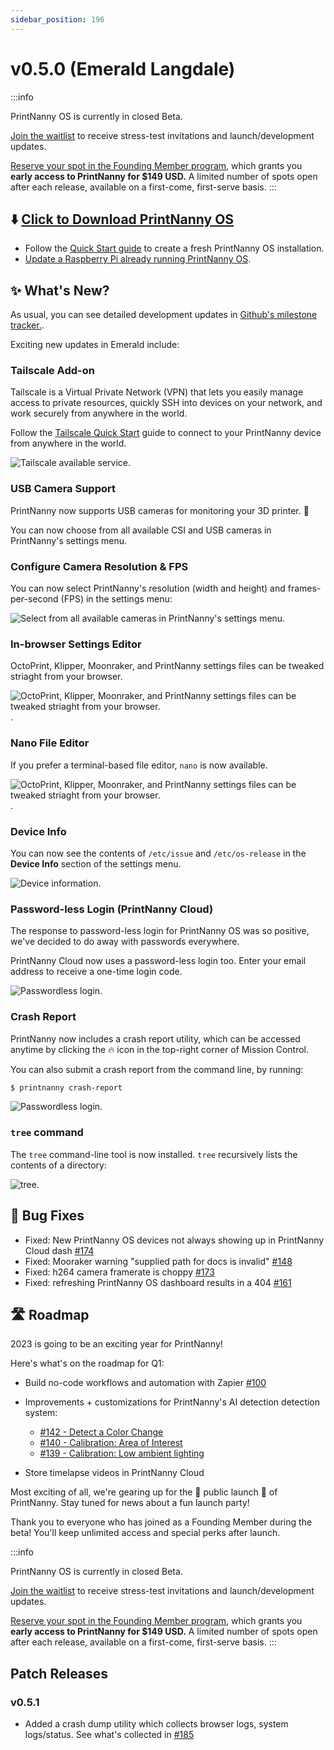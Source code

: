 ```yaml
---
sidebar_position: 196
---
```


# v0.5.0 (Emerald Langdale)

:::info

PrintNanny OS is currently in closed Beta. 

[Join the waitlist](https://printnanny.ai/) to receive stress-test invitations and launch/development updates.

[Reserve your spot in the Founding Member program](https://printnanny.ai/shop/founding-membership), which grants you **early access to PrintNanny for $149 USD.** A limited number of spots open after each release, available on a first-come, first-serve basis. 
:::

## ⬇️ [Click to Download PrintNanny OS](https://github.com/bitsy-ai/printnanny-os/releases/tag/0.5.0)

* Follow the [Quick Start guide](https://docs.printnanny.ai/docs/category/quick-start/) to create a fresh PrintNanny OS installation.
* [Update a Raspberry Pi already running PrintNanny OS](https://docs.printnanny.ai/docs/update-printnanny-os/).

## ✨ What's New?

As usual, you can see detailed development updates in [Github's milestone tracker.](https://github.com/bitsy-ai/printnanny-os/milestone/5?closed=1). 

Exciting new updates in Emerald include:

### Tailscale Add-on

Tailscale is a Virtual Private Network (VPN) that lets you easily manage access to private resources, quickly SSH into devices on your network, and work securely from anywhere in the world.

Follow the [Tailscale Quick Start](https://printnanny.ai/docs/addons/tailscale/) guide to connect to your PrintNanny device from anywhere in the world.

![Tailscale available service.](./img/v0.5.0/tailscale-add-device-to-network.png)

### USB Camera Support

PrintNanny now supports USB cameras for monitoring your 3D printer. 🎦

You can now choose from all available CSI and USB cameras in PrintNanny's settings menu.

### Configure Camera Resolution & FPS

You can now select PrintNanny's resolution (width and height) and frames-per-second (FPS) in the settings menu:

![Select from all available cameras in PrintNanny's settings menu](./img/v0.5.0/camera-settings.png).

### In-browser Settings Editor

OctoPrint, Klipper, Moonraker, and PrintNanny settings files can be tweaked striaght from your browser.

![OctoPrint, Klipper, Moonraker, and PrintNanny settings files can be tweaked striaght from your browser.](./img/v0.5.0/settings-file-editor.png).

### Nano File Editor

If you prefer a terminal-based file editor, `nano` is now available. 

![OctoPrint, Klipper, Moonraker, and PrintNanny settings files can be tweaked striaght from your browser.](./img/v0.5.0/nano-editor.png).

### Device Info

You can now see the contents of `/etc/issue` and `/etc/os-release` in the **Device Info** section of the settings menu.

![Device information](./img/v0.5.0/device-info.png).

### Password-less Login (PrintNanny Cloud)

The response to password-less login for PrintNanny OS was so positive, we've decided to do away with passwords everywhere. 

PrintNanny Cloud now uses a password-less login too. Enter your email address to receive a one-time login code.

![Passwordless login](./img/v0.5.0/passwordless-login.png).

### Crash Report

PrintNanny now includes a crash report utility, which can be accessed anytime by clicking the 🔥 icon in the top-right corner of Mission Control.

You can also submit a crash report from the command line, by running:

```bash
$ printnanny crash-report
```

![Passwordless login](./img/v0.5.0/crash-report.png).


### `tree` command

The `tree` command-line tool is now installed. `tree` recursively lists the contents of a directory:

![tree](./img/v0.5.0/tree.png).


## 🐛 Bug Fixes

* Fixed: New PrintNanny OS devices not always showing up in PrintNanny Cloud dash [#174](https://github.com/bitsy-ai/printnanny-os/issues/174)
* Fixed: Mooraker warning "supplied path for docs is invalid" [#148](https://github.com/bitsy-ai/printnanny-os/issues/148)
* Fixed: h264 camera framerate is choppy [#173](https://github.com/bitsy-ai/printnanny-os/issues/173)
* Fixed: refreshing PrintNanny OS dashboard results in a 404 [#161](https://github.com/bitsy-ai/printnanny-os/issues/161)

## 🛣️ Roadmap

2023 is going to be an exciting year for PrintNanny! 

Here's what's on the roadmap for Q1:

* Build no-code workflows and automation with Zapier [#100](https://github.com/bitsy-ai/printnanny-os/issues/100)
* Improvements + customizations for PrintNanny's AI detection detection system:
    * [#142 - Detect a Color Change](https://github.com/bitsy-ai/printnanny-os/issues/142)
    * [#140 - Calibration: Area of Interest](https://github.com/bitsy-ai/printnanny-os/issues/140)
    * [#139 - Calibration: Low ambient lighting](https://github.com/bitsy-ai/printnanny-os/issues/139)

* Store timelapse videos in PrintNanny Cloud


Most exciting of all, we're gearing up for the 🎊 public launch 🎊 of PrintNanny. Stay tuned for news about a fun launch party!

Thank you to everyone who has joined as a Founding Member during the beta! You'll keep unlimited access and special perks after launch.


:::info

PrintNanny OS is currently in closed Beta. 

[Join the waitlist](https://printnanny.ai/) to receive stress-test invitations and launch/development updates.

[Reserve your spot in the Founding Member program](https://printnanny.ai/shop/founding-membership), which grants you **early access to PrintNanny for $149 USD.** A limited number of spots open after each release, available on a first-come, first-serve basis. 
:::

## Patch Releases

### v0.5.1

* Added a crash dump utility which collects browser logs, system logs/status. See what's collected in [#185](https://github.com/bitsy-ai/printnanny-os/issues/185)
